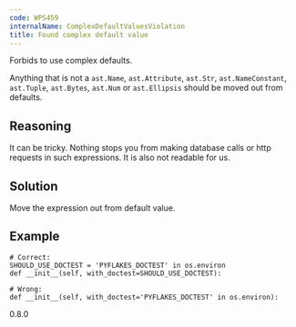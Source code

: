 ```yaml
---
code: WPS459
internalName: ComplexDefaultValuesViolation
title: Found complex default value
---
```


Forbids to use complex defaults.

Anything that is not a `ast.Name`, `ast.Attribute`, `ast.Str`,
`ast.NameConstant`, `ast.Tuple`, `ast.Bytes`, `ast.Num` or
`ast.Ellipsis` should be moved out from defaults.

## Reasoning
It can be tricky. Nothing stops you from making database calls or
http requests in such expressions. It is also not readable for us.

## Solution
Move the expression out from default value.

## Example

    # Correct:
    SHOULD_USE_DOCTEST = 'PYFLAKES_DOCTEST' in os.environ
    def __init__(self, with_doctest=SHOULD_USE_DOCTEST):
    
    # Wrong:
    def __init__(self, with_doctest='PYFLAKES_DOCTEST' in os.environ):

<div class="versionadded">

0.8.0

</div>